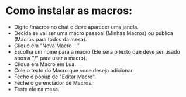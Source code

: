 # Como instalar as macros:

* Digite /macros no chat e deve aparecer uma janela.
* Decida se vai ser uma macro pessoal (Minhas Macros) ou publica (Macros para todos da mesa).
* Clique em "Nova Macro ..."
* Escolha um nome para a macro (Ele sera o texto que deve ser usado apos a "/" para usar a macro).
* Clique em Macro em Lua.
* Cole o texto do Macro que voce deseja adicionar.
* Feche o popup de "Editar Macro".
* Feche o gerenciador de Macros.
* Teste ele na mesa.
